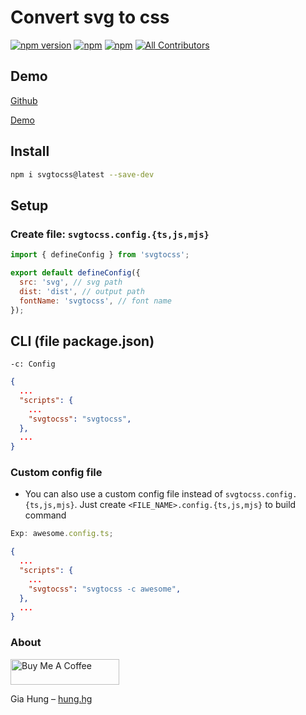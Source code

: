 # Convert svg to css

[![npm version](https://badge.fury.io/js/svgtocss.svg)](https://badge.fury.io/js/svgtocss) [![npm](https://img.shields.io/npm/dw/svgtocss.svg?logo=npm)](https://www.npmjs.com/package/svgtocss) [![npm](https://img.shields.io/bundlephobia/minzip/svgtocss)](https://www.npmjs.com/package/svgtocss)
[![All Contributors](https://img.shields.io/badge/all_contributors-1-orange.svg?style=flat-square)](#contributors-)

## Demo

[Github](https://github.com/hunghg255/svgtocss)

[Demo](https://svg-to-css.surge.sh)

## Install

```bash
npm i svgtocss@latest --save-dev
```

## Setup

### Create file: `svgtocss.config.{ts,js,mjs}`

```js
import { defineConfig } from 'svgtocss';

export default defineConfig({
  src: 'svg', // svg path
  dist: 'dist', // output path
  fontName: 'svgtocss', // font name
});
```

## CLI (file package.json)

```
-c: Config
```

```json
{
  ...
  "scripts": {
    ...
    "svgtocss": "svgtocss",
  },
  ...
}
```

### Custom config file

- You can also use a custom config file instead of `svgtocss.config.{ts,js,mjs}`. Just create `<FILE_NAME>.config.{ts,js,mjs}` to build command

```js
Exp: awesome.config.ts;
```

```json
{
  ...
  "scripts": {
    ...
    "svgtocss": "svgtocss -c awesome",
  },
  ...
}
```

### About

<a href="https://www.buymeacoffee.com/hunghg255" target="_blank"><img src="https://cdn.buymeacoffee.com/buttons/default-orange.png" alt="Buy Me A Coffee" height="41" width="174"></a>

Gia Hung – [hung.hg](https://hung.thedev.id)
